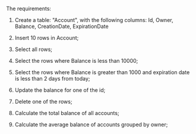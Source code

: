 The requirements:

1. Create a table: "Account", with the following columns: Id, Owner, Balance, CreationDate, ExpirationDate

2. Insert 10 rows in Account;

3. Select all rows;

4. Select the rows where Balance is less than 10000;

5. Select the rows where Balance is greater than 1000 and expiration date is less than 2 days from today;

6. Update the balance for one of the id;

7. Delete one of the rows;

8. Calculate the total balance of all accounts;

9. Calculate the average balance of accounts grouped by owner;

